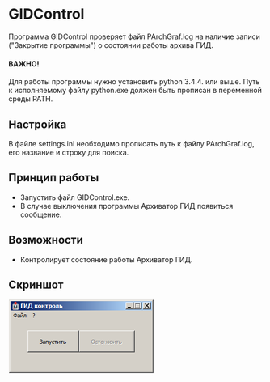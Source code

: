 # GIDControl

Программа GIDControl проверяет файл PArchGraf.log на наличие записи ("Закрытие программы") о состоянии работы архива ГИД.

#### ВАЖНО!

Для работы программы нужно установить python 3.4.4. или выше. Путь к исполняемому файлу python.exe должен быть прописан в переменной среды PATH.

## Настройка

В файле settings.ini необходимо прописать путь к файлу PArchGraf.log, его название и строку для поиска.

## Принцип работы

* Запустить файл GIDControl.exe.
* В случае выключения программы Архиватор ГИД появиться сообщение.

## Возможности

* Контролирует состояние работы Архиватор ГИД.

## Скриншот

![GIDControl](https://github.com/manzhakdotcom/GIDControl/blob/master/screenshot.png)

